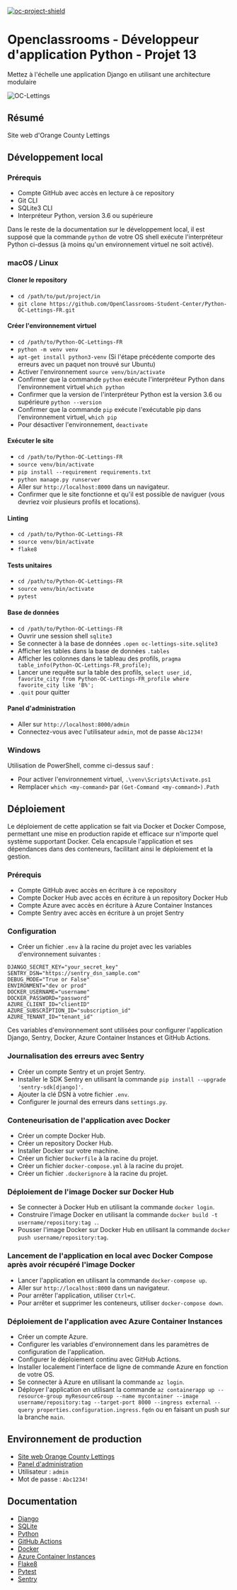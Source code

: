 [![oc-project-shield][oc-project-shield]][oc-project-url]

[oc-project-shield]: https://img.shields.io/badge/OPENCLASSROOMS-PROJECT-blueviolet?style=for-the-badge
[oc-project-url]: https://openclassrooms.com/fr/paths/518-developpeur-dapplication-python

# Openclassrooms - Développeur d'application Python - Projet 13

Mettez à l'échelle une application Django en utilisant une architecture modulaire

![OC-Lettings](https://user.oc-static.com/upload/2023/07/20/1689880374259_Orange%20County%20Lettings%20Ad.png)

## Résumé

Site web d'Orange County Lettings

## Développement local

### Prérequis

- Compte GitHub avec accès en lecture à ce repository
- Git CLI
- SQLite3 CLI
- Interpréteur Python, version 3.6 ou supérieure

Dans le reste de la documentation sur le développement local, il est supposé que la commande `python` de votre OS shell exécute l'interpréteur Python ci-dessus (à moins qu'un environnement virtuel ne soit activé).

### macOS / Linux

#### Cloner le repository

- `cd /path/to/put/project/in`
- `git clone https://github.com/OpenClassrooms-Student-Center/Python-OC-Lettings-FR.git`

#### Créer l'environnement virtuel

- `cd /path/to/Python-OC-Lettings-FR`
- `python -m venv venv`
- `apt-get install python3-venv` (Si l'étape précédente comporte des erreurs avec un paquet non trouvé sur Ubuntu)
- Activer l'environnement `source venv/bin/activate`
- Confirmer que la commande `python` exécute l'interpréteur Python dans l'environnement virtuel
  `which python`
- Confirmer que la version de l'interpréteur Python est la version 3.6 ou supérieure `python --version`
- Confirmer que la commande `pip` exécute l'exécutable pip dans l'environnement virtuel, `which pip`
- Pour désactiver l'environnement, `deactivate`

#### Exécuter le site

- `cd /path/to/Python-OC-Lettings-FR`
- `source venv/bin/activate`
- `pip install --requirement requirements.txt`
- `python manage.py runserver`
- Aller sur `http://localhost:8000` dans un navigateur.
- Confirmer que le site fonctionne et qu'il est possible de naviguer (vous devriez voir plusieurs profils et locations).

#### Linting

- `cd /path/to/Python-OC-Lettings-FR`
- `source venv/bin/activate`
- `flake8`

#### Tests unitaires

- `cd /path/to/Python-OC-Lettings-FR`
- `source venv/bin/activate`
- `pytest`

#### Base de données

- `cd /path/to/Python-OC-Lettings-FR`
- Ouvrir une session shell `sqlite3`
- Se connecter à la base de données `.open oc-lettings-site.sqlite3`
- Afficher les tables dans la base de données `.tables`
- Afficher les colonnes dans le tableau des profils, `pragma table_info(Python-OC-Lettings-FR_profile);`
- Lancer une requête sur la table des profils, `select user_id, favorite_city from
Python-OC-Lettings-FR_profile where favorite_city like 'B%';`
- `.quit` pour quitter

#### Panel d'administration

- Aller sur `http://localhost:8000/admin`
- Connectez-vous avec l'utilisateur `admin`, mot de passe `Abc1234!`

### Windows

Utilisation de PowerShell, comme ci-dessus sauf :

- Pour activer l'environnement virtuel, `.\venv\Scripts\Activate.ps1`
- Remplacer `which <my-command>` par `(Get-Command <my-command>).Path`

## Déploiement

Le déploiement de cette application se fait via Docker et Docker Compose, permettant une mise en production rapide et efficace sur n'importe quel système supportant Docker. Cela encapsule l'application et ses dépendances dans des conteneurs, facilitant ainsi le déploiement et la gestion.

### Prérequis

- Compte GitHub avec accès en écriture à ce repository
- Compte Docker Hub avec accès en écriture à un repository Docker Hub
- Compte Azure avec accès en écriture à Azure Container Instances
- Compte Sentry avec accès en écriture à un projet Sentry

### Configuration

- Créer un fichier `.env` à la racine du projet avec les variables d'environnement suivantes :

```
DJANGO_SECRET_KEY="your_secret_key"
SENTRY_DSN="https://sentry_dsn_sample.com"
DEBUG_MODE="True or False"
ENVIRONMENT="dev or prod"
DOCKER_USERNAME="username"
DOCKER_PASSWORD="password"
AZURE_CLIENT_ID="clientID"
AZURE_SUBSCRIPTION_ID="subscription_id"
AZURE_TENANT_ID="tenant_id"
```

Ces variables d'environnement sont utilisées pour configurer l'application Django, Sentry, Docker, Azure Container Instances et GitHub Actions.

### Journalisation des erreurs avec Sentry

- Créer un compte Sentry et un projet Sentry.
- Installer le SDK Sentry en utilisant la commande `pip install --upgrade 'sentry-sdk[django]'`.
- Ajouter la clé DSN à votre fichier `.env`.
- Configurer le journal des erreurs dans `settings.py`.

### Conteneurisation de l'application avec Docker

- Créer un compte Docker Hub.
- Créer un repository Docker Hub.
- Installer Docker sur votre machine.
- Créer un fichier `Dockerfile` à la racine du projet.
- Créer un fichier `docker-compose.yml` à la racine du projet.
- Créer un fichier `.dockerignore` à la racine du projet.

### Déploiement de l'image Docker sur Docker Hub

- Se connecter à Docker Hub en utilisant la commande `docker login`.
- Construire l'image Docker en utilisant la commande `docker build -t username/repository:tag .`.
- Pousser l'image Docker sur Docker Hub en utilisant la commande `docker push username/repository:tag`.

### Lancement de l'application en local avec Docker Compose après avoir récupéré l'image Docker

- Lancer l'application en utilisant la commande `docker-compose up`.
- Aller sur `http://localhost:8000` dans un navigateur.
- Pour arrêter l'application, utiliser `Ctrl+C`.
- Pour arrêter et supprimer les conteneurs, utiliser `docker-compose down`.

### Déploiement de l'application avec Azure Container Instances

- Créer un compte Azure.
- Configurer les variables d'environnement dans les paramètres de configuration de l'application.
- Configurer le déploiement continu avec GitHub Actions.
- Installer localement l'interface de ligne de commande Azure en fonction de votre OS.
- Se connecter à Azure en utilisant la commande `az login`.
- Déployer l'application en utilisant la commande `az containerapp up --resource-group myResourceGroup --name mycontainer --image username/repository:tag --target-port 8000 --ingress external --query properties.configuration.ingress.fqdn` ou en faisant un push sur la branche `main`.

## Environnement de production

- [Site web Orange County Lettings](https://oc-da-python-p13.ashypond-9589c157.francecentral.azurecontainerapps.io)
- [Panel d'administration](https://oc-da-python-p13.ashypond-9589c157.francecentral.azurecontainerapps.io/admin)
- Utilisateur : `admin`
- Mot de passe : `Abc1234!`

## Documentation

- [Django](https://docs.djangoproject.com/en/3.2/)
- [SQLite](https://www.sqlite.org/docs.html)
- [Python](https://docs.python.org/3/)
- [GitHub Actions](https://docs.github.com/en/actions)
- [Docker](https://docs.docker.com/)
- [Azure Container Instances](https://learn.microsoft.com/fr-fr/azure/container-instances/)
- [Flake8](https://flake8.pycqa.org/en/latest/)
- [Pytest](https://docs.pytest.org/en/6.2.x/)
- [Sentry](https://docs.sentry.io/)
